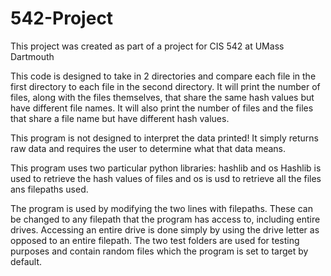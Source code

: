 # 542-Project

This project was created as part of a project for CIS 542 at UMass Dartmouth

This code is designed to take in 2 directories and compare each file in the first
directory to each file in the second directory. It will print the number of
files, along with the files themselves, that share the same hash values but
have different file names. It will also print the number of files and the files
that share a file name but have different hash values.

This program is not designed to interpret the data printed!
It simply returns raw data and requires the user to determine what that data means.

This program uses two particular python libraries: hashlib and os
Hashlib is used to retrieve the hash values of files and os
is usd to retrieve all the files ans filepaths used.

The program is used by modifying the two lines with filepaths. These can be changed
to any filepath that the program has access to, including entire drives. Accessing
an entire drive is done simply by using the drive letter as opposed to an entire
filepath. The two test folders are used for testing purposes and contain random
files which the program is set to target by default.
